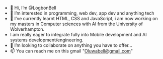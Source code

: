 - 👋 Hi, I’m @LogbonBell
- 👀 I’m interested in programming, web dev, app dev and anything tech
- 🌱 I’ve currently learnt HTML, CSS and JavaScript, i am now working on my masters in Computer sciences with AI from the University of Wolverhampton.
- I am really eager to integrate fully into Mobile development and AI systems development/engineering.
- 💞️ I’m looking to collaborate on anything you have to offer...
- 📫 You can reach me on this gmail "Oluwabell@gmail.com"

<!---
LogbonBell/LogbonBell is a ✨ special ✨ repository because its `README.md` (this file) appears on your GitHub profile.
You can click the Preview link to take a look at your changes.
--->
